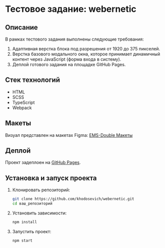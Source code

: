 # Тестовое задание: webernetic

## Описание

В рамках тестового задания выполнены следующие требования:

1. Адаптивная верстка блока под разрешения от 1920 до 375 пикселей.
2. Верстка базового модального окна, которое принимает динамичный контент через JavaScript (форма входа в систему).
3. Деплой готового задания на площадке GitHub Pages.

## Стек технологий

- HTML
- SCSS
- TypeScript
- Webpack

## Макеты

Визуал представлен на макетах Figma: [EMS-Double Макеты](https://www.figma.com/design/a7wl3osNmjVL7VW7pql0pJ/EMS-Double?node-id=0-1&t=4TVcmhRLY711pH4l-0)

## Деплой

Проект задеплоен на [GitHub Pages](https://khodosevich.github.io/webernetic/).

## Установка и запуск проекта

1. Клонировать репозиторий:
    ```bash
    git clone https://github.com/khodosevich/webernetic.git
    cd ваш_репозиторий
    ```

2. Установить зависимости:
    ```bash
    npm install
    ```

3. Запустить проект:
    ```bash
    npm start
    ```